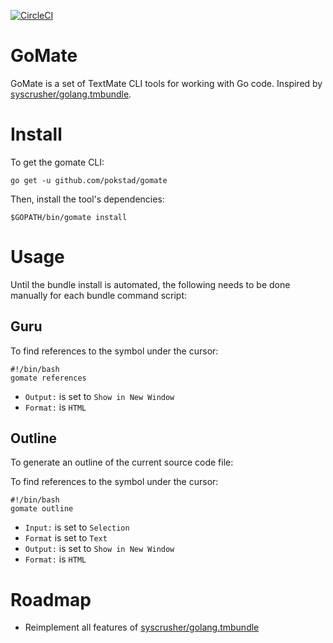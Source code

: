 [![CircleCI](https://circleci.com/gh/pokstad/gomate.svg?style=svg)](https://circleci.com/gh/pokstad/gomate)

# GoMate

GoMate is a set of TextMate CLI tools for working with Go code. Inspired by 
[syscrusher/golang.tmbundle](https://github.com/syscrusher/golang.tmbundle).

# Install

To get the gomate CLI:

`go get -u github.com/pokstad/gomate`

Then, install the tool's dependencies:

`$GOPATH/bin/gomate install`

# Usage

Until the bundle install is automated, the following needs to be done manually for each bundle command script:

## Guru

To find references to the symbol under the cursor:

```
#!/bin/bash
gomate references
```

- `Output:` is set to `Show in New Window`
- `Format:` is `HTML`

## Outline

To generate an outline of the current source code file:

To find references to the symbol under the cursor:

```
#!/bin/bash
gomate outline
```

- `Input:` is set to `Selection`
- `Format` is set to `Text`
- `Output:` is set to `Show in New Window`
- `Format:` is `HTML`

# Roadmap

- Reimplement all features of
	[syscrusher/golang.tmbundle](https://github.com/syscrusher/golang.tmbundle)
